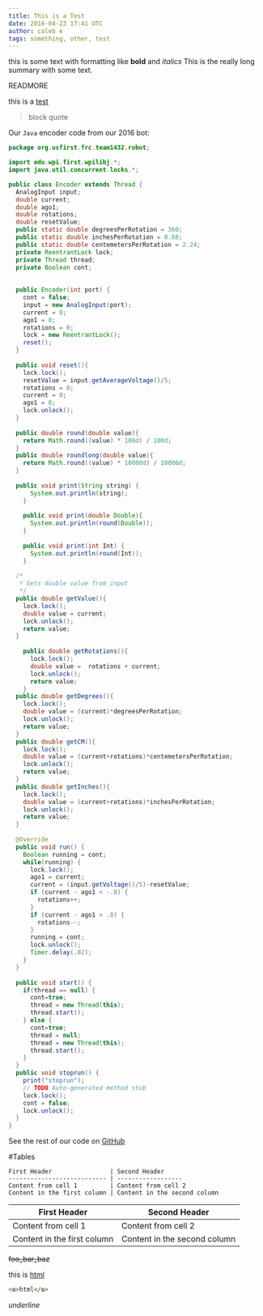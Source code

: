 ```yaml
---
title: This is a Test
date: 2016-04-23 17:41 UTC
author: caleb e
tags: something, other, test
---
```

this is some text with formatting like **bold** and *italics* This is the really long summary with some text.

READMORE

this is a [test](https://google.com)

>block
>quote

Our `Java` encoder code from our 2016 bot:

```java
package org.usfirst.frc.team1432.robot;

import edu.wpi.first.wpilibj.*;
import java.util.concurrent.locks.*;

public class Encoder extends Thread {
  AnalogInput input;
  double current;
  double ago1;
  double rotations;
  double resetValue;
  public static double degreesPerRotation = 360;
  public static double inchesPerRotation = 0.88;
  public static double centemetersPerRotation = 2.24;
  private ReentrantLock lock;
  private Thread thread; 
  private Boolean cont;
  
  
  public Encoder(int port) {
    cont = false;
    input = new AnalogInput(port);
    current = 0;
    ago1 = 0;
    rotations = 0;
    lock = new ReentrantLock();
    reset();
  }
    
  public void reset(){
    lock.lock();
    resetValue = input.getAverageVoltage()/5;
    rotations = 0;
    current = 0;
    ago1 = 0;
    lock.unlock();
  }
  
  public double round(double value){
    return Math.round((value) * 100d) / 100d;
  }
  public double roundlong(double value){
    return Math.round((value) * 10000d) / 10000d;
  }
  
  public void print(String string) {
      System.out.println(string);
    }
    
    public void print(double Double){
      System.out.println(round(Double));
    }
    
    public void print(int Int) {
      System.out.println(round(Int));
    }
    
  /*
   * Gets double value from input 
   */
  public double getValue(){
    lock.lock();
    double value = current;
    lock.unlock();
    return value;
  }
    
    public double getRotations(){
      lock.lock();
      double value =  rotations + current;
      lock.unlock();
      return value;
    }
  public double getDegrees(){
    lock.lock();
    double value = (current)*degreesPerRotation;
    lock.unlock();
    return value;
  }
  public double getCM(){
    lock.lock();
    double value = (current+rotations)*centemetersPerRotation;
    lock.unlock();
    return value;
  }
  public double getInches(){
    lock.lock();
    double value = (current+rotations)*inchesPerRotation;
    lock.unlock();
    return value;
  }
    
  @Override
  public void run() {
    Boolean running = cont;
    while(running) {
      lock.lock();
      ago1 = current;
      current = (input.getVoltage()/5)-resetValue;
      if (current - ago1 < -.8) {
        rotations++;
      }
      if (current - ago1 > .8) {
        rotations--;
      }
      running = cont;
      lock.unlock();
      Timer.delay(.02);
    }
  }
  
  public void start() {
    if(thread == null) {
      cont=true;
      thread = new Thread(this);
      thread.start();
    } else {
      cont=true;
      thread = null;
      thread = new Thread(this);
      thread.start();
    }
  }
  public void stoprun() {
    print("stoprun");
    // TODO Auto-generated method stub
    lock.lock();
    cont = false;
    lock.unlock();
  }
}
```

See the rest of our code on [GitHub](https://github.com/team1432/FRC-2016)

#Tables

```
First Header                | Second Header
--------------------------- | ------------------
Content from cell 1         | Content from cell 2
Content in the first column | Content in the second column
```
First Header                | Second Header
--------------------------- | ------------------
Content from cell 1         | Content from cell 2
Content in the first column | Content in the second column

~~foo_bar_baz~~

this is <u>html</u>

```html
<u>html</u>
```
_underline_
